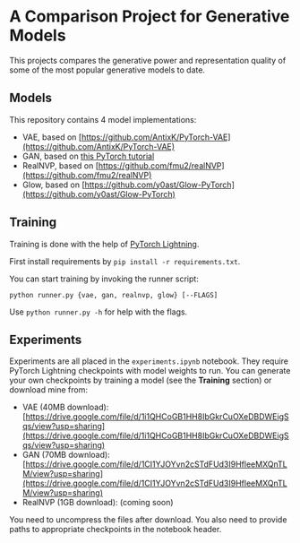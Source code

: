 # A Comparison Project for Generative Models
This projects compares the generative power and representation quality of some of the most popular generative models to date.

## Models
This repository contains 4 model implementations:

* VAE, based on [https://github.com/AntixK/PyTorch-VAE](https://github.com/AntixK/PyTorch-VAE)
* GAN, based on [this PyTorch tutorial](https://pytorch.org/tutorials/beginner/dcgan_faces_tutorial.html)
* RealNVP, based on [https://github.com/fmu2/realNVP](https://github.com/fmu2/realNVP)
* Glow, based on [https://github.com/y0ast/Glow-PyTorch](https://github.com/y0ast/Glow-PyTorch)

## Training
Training is done with the help of [PyTorch Lightning](https://www.pytorchlightning.ai).

First install requirements by `pip install -r requirements.txt`.

You can start training by invoking the runner script:
```
python runner.py {vae, gan, realnvp, glow} [--FLAGS]
```
Use `python runner.py -h` for help with the flags.

## Experiments
Experiments are all placed in the `experiments.ipynb` notebook.
They require PyTorch Lightning checkpoints with model weights to run. You can generate your own checkpoints by training a model (see the **Training** section) or download mine from:

* VAE (40MB download): [https://drive.google.com/file/d/1i1QHCoGB1HH8IbGkrCuOXeDBDWEigSqs/view?usp=sharing](https://drive.google.com/file/d/1i1QHCoGB1HH8IbGkrCuOXeDBDWEigSqs/view?usp=sharing)
* GAN (70MB download): [https://drive.google.com/file/d/1CI1YJOYvn2cSTdFUd3I9HfleeMXQnTLM/view?usp=sharing](https://drive.google.com/file/d/1CI1YJOYvn2cSTdFUd3I9HfleeMXQnTLM/view?usp=sharing)
* RealNVP (1GB download): (coming soon)

You need to uncompress the files after download. You also need to provide paths to appropriate checkpoints in the notebook header.
